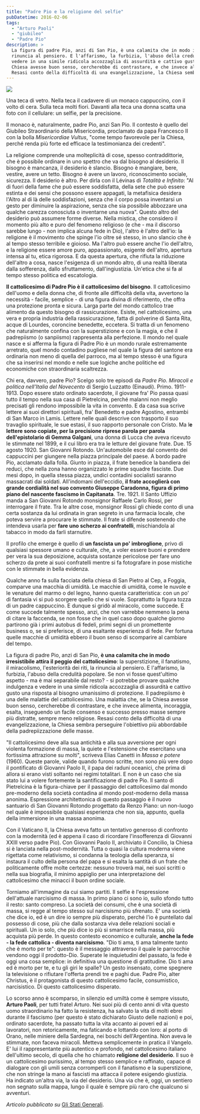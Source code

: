 ```yaml
---
title: "Padre Pio e la religione del selfie"
pubDatetime: 2016-02-06
tags: 
  - "Arturo Paoli"
  - "giubileo"
  - "Padre Pio"
description: >
  La figura di padre Pio, anzi di San Pio, è una calamita che in modo irresistibile attira il peggio del cattolicesimo: la superstizione, il fanatismo, il miracolismo, l'esteriorità dei riti, la 
  rinuncia al pensiero. E l'affarismo, la furbizia, l'abuso della credulità popolare. Se non vi fosse quest'ultimo aspetto - ma è mai separabile dal resto? - si potrebbe provare qualche indulgenza e 
  vedere in una simile ridicola accozzaglia di assurdità e cattivo gusto una risposta al bisogno umanissimo di protezione. Il padrepiismo è una delle malattie del cattolicesimo. Una malattia che, se la 
  Chiesa avesse buon senso, cercherebbe di contrastare, e che invece alimenta, incoraggia, esalta, inseguendo un facile consenso e successo presso masse sempre più distratte, sempre meno religiose. 
  Resasi conto della difficoltà di una evangelizzazione, la Chiesa sembra perseguire l'obiettivo più abbordabile della padrepiizzazione delle masse. 
---
```


![](/images/padre-pio.jpg)

  
Una teca di vetro. Nella teca il cadavere di un monaco cappuccino, con il volto di cera. Sulla teca molti fiori. Davanti alla teca una donna scatta una foto con il cellulare: un selfie, per la precisione. 

Il monaco è, naturalmente, padre Pio, anzi San Pio. Il contesto è quello del Giubileo Straordinario della Misericordia, proclamato da papa Francesco II con la bolla _Misericordiae Vultus_, "come tempo favorevole per la Chiesa, perché renda più forte ed efficace la testimonianza dei credenti".  
  
La religione comprende una molteplicità di cose, spesso contraddittorie, che è possibile ordinare in uno spettro che va dal bisogno al desiderio. Il bisogno è mancanza, il desiderio è slancio. Bisogno è mangiare, bere, vestire, avere un tetto. Bisogno è avere un lavoro, riconoscimento sociale, sicurezza. Il desiderio è altro. Per dirla con il Lévinas di _Totalità e Infinito_: "Al di fuori della fame che può essere soddisfatta, della sete che può essere estinta e dei sensi che possono essere appagati, la metafisica desidera l'Altro al di là delle soddisfazioni, senza che il corpo possa inventarsi un gesto per diminuire la aspirazione, senza che sia possibile abbozzare una qualche carezza conosciuta o inventarne una nuova". Questo altro del desiderio può assumere forme diverse. Nella mistica, che considero il momento più alto e puro del fenomeno religioso (e che - ma il discorso sarebbe lungo - non implica alcuna fede in Dio), l'altro è l'altro dell'io: la religione è il movimento che spinge l'io oltre sé stesso, in uno slancio che è al tempo stesso terribile e gioioso. Ma l'altro può essere anche l'io dell'altro, e la religione essere amore puro, appassionato, esigente dell'altro, apertura intensa al tu, etica rigorosa. E da questa apertura, che rifiuta la riduzione dell'altro a cosa, nasce l'esigenza di un mondo altro, di una realtà liberata dalla sofferenza, dallo sfruttamento, dall'ingiustizia. Un'etica che si fa al tempo stesso politica ed escatologia.  
  

**Il cattolicesimo di Padre Pio è il cattolicesimo del bisogno**. Il cattolicesimo dell'uomo e della donna che, di fronte alle difficoltà della vita, avvertono la necessità - facile, semplice - di una figura divina di riferimento, che offra una protezione pronta e sicura. Larga parte del mondo cattolico trae alimento da questo bisogno di rassicurazione. Esiste, nel cattolicesimo, una vera e propria industria della rassicurazione, fatta di polverine di Santa Rita, acque di Lourdes, coroncine benedette, eccetera. Si tratta di un fenomeno che naturalmente confina con la superstizione e con la magia, e che il padrepiismo (o sanpiismo) rappresenta alla perfezione. Il mondo nel quale nasce e si afferma la figura di Padre Pio è un mondo rurale estremamente arretrato, quel mondo contadino pugliese nel quale la figura del santone era ordinaria non meno di quella del parroco, ma al tempo stesso è una figura che sa inserirsi nel mondo e nelle sue logiche anche politiche ed economiche con straordinaria scaltrezza. 

Chi era, davvero, padre Pio? Scelgo solo tre episodi da _Padre Pio. Miracoli e politica nell'Italia del Novecento_ di Sergio Luzzatto (Einaudi). Primo. 1911-1913. Dopo essere stato ordinato sacerdote, il giovane fra' Pio passa quasi tutto il tempo nella sua casa di Pietrelcina, perché malanni non meglio precisati gli rendono impossibile la vita in convento. E da casa sua scrive lettere ai suoi direttori spirituali, fra' Benedetto e padre Agostino, entrambi di San Marco in Lamis. Lettere nelle quali descrive con trasporto il suo travaglio spirituale, le sue estasi, il suo rapporto personale con Cristo. Ma l**e lettere sono copiate, per la precisione riprese parola per parola dell'epistolario di Gemma Galgani**, una donna di Lucca che aveva ricevuto le stimmate nel 1899, e il cui libro era tra le letture del giovane frate. Due. 15 agosto 1920. San Giovanni Rotondo. Un'automobile esce dal convento dei cappuccini per giungere nella piazza principale del paese. A bordo padre Pio, acclamato dalla folla. Giunto in piazza, il frate benedice la bandiera dei reduci, che nella zona hanno organizzato le prime squadre fasciste. Due mesi dopo, in quella stessa piazza, undici contadini socialisti saranno massacrati dai soldati. All'indomani dell'eccidio, **il frate accoglierà con grande cordialità nel suo convento Giuseppe Caradonna, figura di primo piano del nascente fascismo in Capitanata**. Tre. 1921. Il Santo Uffizio manda a San Giovanni Rotondo monsignor Raffaele Carlo Rossi, per interrogare il frate. Tra le altre cose, monsignor Rossi gli chiede conto di una certa sostanza da lui ordinata in gran segreto in una farmacia locale, che poteva servire a procurare le stimmate. Il frate si difende sostenendo che intendeva usarla per **fare uno scherzo ai confratelli**, mischiandola al tabacco in modo da farli starnutire.  

Il profilo che emerge è quello di **un fascista un po' imbroglione**, privo di qualsiasi spessore umano e culturale, che, a voler essere buoni e prendere per vera la sua deposizione, acquista sostanze pericolose per fare uno scherzo da prete ai suoi confratelli mentre si fa fotografare in pose mistiche con le stimmate in bella evidenza. 

Qualche anno fa sulla facciata della chiesa di San Pietro al Cep, a Foggia, comparve una macchia di umidità. Le macchie di umidità, come le nuvole e le venature del marmo o del legno, hanno questa caratteristica: con un po' di fantasia vi si può scorgere quello che si vuole. Soprattutto la figura tozza di un padre cappuccino. E dunque si gridò al miracolo, come succede. E come succede talmente spesso, anzi, che non varrebbe nemmeno la pena di citare la faccenda, se non fosse che in quel caso dopo qualche giorno partirono già i primi autobus di fedeli, primi segni di un promettente business o, se si preferisce, di una esaltante esperienza di fede. Per fortuna quelle macchie di umidità ebbero il buon senso di scomparire al cambiare del tempo. 

La figura di padre Pio, anzi di San Pio, **è una calamita che in modo irresistibile attira il peggio del cattolicesimo**: la superstizione, il fanatismo, il miracolismo, l'esteriorità dei riti, la rinuncia al pensiero. E l'affarismo, la furbizia, l'abuso della credulità popolare. Se non vi fosse quest'ultimo aspetto - ma è mai separabile dal resto? - si potrebbe provare qualche indulgenza e vedere in una simile ridicola accozzaglia di assurdità e cattivo gusto una risposta al bisogno umanissimo di protezione. Il padrepiismo è una delle malattie del cattolicesimo. Una malattia che, se la Chiesa avesse buon senso, cercherebbe di contrastare, e che invece alimenta, incoraggia, esalta, inseguendo un facile consenso e successo presso masse sempre più distratte, sempre meno religiose. Resasi conto della difficoltà di una evangelizzazione, la Chiesa sembra perseguire l'obiettivo più abbordabile della padrepiizzazione delle masse. 

"Il cattolicesimo deve alla sua antichità e alla sua avversione per ogni violenta formazione di massa, la quiete e l'estensione che esercitano una fortissima attrazione su molti", scriveva Elias Canetti in _Massa e potere_ (1960). Queste parole, valide quando furono scritte, non sono più vere dopo il pontificato di Giovanni Paolo II, il papa dei raduni oceanici, che prima di allora si erano visti soltanto nei regimi totalitari. E non è un caso che sia stato lui a volere fortemente la santificazione di padre Pio. Il santo di Pietrelcina è la figura-chiave per il passaggio del cattolicesimo dal mondo pre-moderno della società contadina al mondo post-moderno della massa anonima. Espressione architettonica di questo passaggio è il nuovo santuario di San Giovanni Rotondo progettato da Renzo Piano: un non-luogo nel quale è impossibile qualsiasi esperienza che non sia, appunto, quella della immersione in una massa anonima. 

Con il Vaticano II, la Chiesa aveva fatto un tentativo generoso di confronto con la modernità (ed è appena il caso di ricordare l'insofferenza di Giovanni XXIII verso padre Pio). Con Giovanni Paolo II, archiviato il Concilio, la Chiesa si è lanciata nella post-modernità. Tutta o quasi la cultura moderna viene rigettata come relativismo, si condanna la teologia della speranza, si instaura il culto della persona del papa e si esalta la santità di un frate che politicamente offre molte certezze: nessuno troverà mai, nei suoi scritti o nella sua biografia, il minimo appiglio per una interpretazione del cattolicesimo che minacci il buon ordine sociale. 
  
Torniamo all'immagine da cui siamo partiti. Il selfie è l'espressione dell'attuale narcisismo di massa. In primo piano ci sono io, sullo sfondo tutto il resto: santo compreso. La società dei consumi, che è una società di massa, si regge al tempo stesso sul narcisismo più sfrenato. E' una società che dice io, ed è un dire io sempre più disperato, perché l'io è puntellato dal possesso di cose, più che dalla sostanza viva delle relazioni sociali e spirituali. Un io solo, che più dice io più si smarrisce nella massa, più acquista più perde. In questo contesto economico e culturale, **anche la fede - la fede cattolica - diventa narcisismo**. "Dio ti ama, ti ama talmente tanto che è morto per te": questo è il messaggio attraverso il quale le parrocchie vendono oggi il prodotto-Dio. Superate le inquietudini del passato, la fede è oggi una cosa semplice: in definitiva una questione di gratitudine. Dio ti ama ed è morto per te, e tu gli giri le spalle? Un gesto insensato, come spegnere la televisione o rifiutare l'offerta prendi tre e paghi due. Padre Pio, alter Christus, è il protagonista di questo cattolicesimo facile, consumistico, narcisistico. Di questo cattolicesimo disperato. 

Lo scorso anno è scomparso, in silenzio ed umiltà come è sempre vissuto, **Arturo Paoli**, per tutti fratel Arturo. Nei suoi più di cento anni di vita questo uomo straordinario ha fatto la resistenza, ha salvato la vita di molti ebrei durante il fascismo (per questo è stato dichiarato Giusto delle nazioni) e poi, ordinato sacerdote, ha passato tutta la vita accanto ai poveri ed ai lavoratori, non retoricamente, ma faticando e lottando con loro: al porto di Orano, nelle miniere della Sardegna, nei boschi dell'Argentina. Non aveva le stimmate, non faceva miracoli. Metteva semplicemente in pratica il Vangelo. E' lui il rappresentante più autentico e profondo, nel cattolicesimo italiano dell'ultimo secolo, di quella che ho chiamato **religione del desiderio**. Il suo è un cattolicesimo purissimo, al tempo stesso semplice e raffinato, capace di dialogare con gli umili senza corromperli con il fanatismo e la superstizione, che non stringe la mano ai fascisti ma attacca il potere esigendo giustizia. Ha indicato un'altra via, la via del desiderio. Una via che è, oggi, un sentiero non segnato sulla mappa, lungo il quale è sempre più raro che qualcuno si avventuri.

  

_Articolo pubblicato su_ [Gli Stati Generali](http://www.glistatigenerali.com/religione/padre-pio/).
